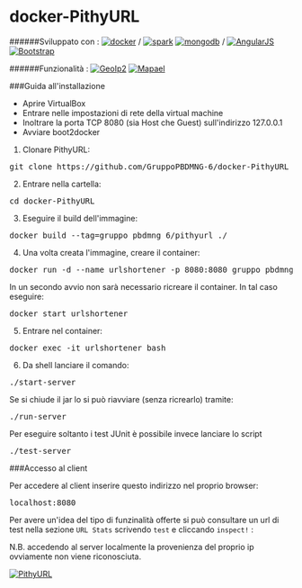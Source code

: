 # docker-PithyURL

######Sviluppato con : 
[![docker](https://img.shields.io/badge/Docker-1.7.1-blue.svg?style=flat)](https://www.docker.com/) / 
[![spark](https://img.shields.io/badge/Spark%20Java-2.2-orange.svg?style=flat)](http://sparkjava.com/)
[![mongodb](https://img.shields.io/badge/mongodb-2.11.3-green.svg?style=flat)](http://mongodb.org/) / 
[![AngularJS](https://img.shields.io/badge/AngularJS-1.3.0-red.svg?style=flat)](https://angular.io/)
[![Bootstrap](https://img.shields.io/badge/Bootstrap-3.3.5-6f5499.svg?style=flat)](http://getbootstrap.com/)

######Funzionalità : 
[![GeoIp2](https://img.shields.io/badge/GeoIP-2-blue.svg?style=flat)](https://maxmind.com/en/geoip2-precision-country-service)
[![Mapael](https://img.shields.io/badge/jQuery%20Mapael-1.1.0-blue.svg?style=flat)](http://www.vincentbroute.fr/mapael/)

###Guida all'installazione

 - Aprire VirtualBox
 - Entrare nelle impostazioni di rete della virtual machine
 - Inoltrare la porta TCP 8080 (sia Host che Guest) sull'indirizzo 127.0.0.1
 - Avviare boot2docker

1. Clonare PithyURL:
<pre>git clone https://github.com/GruppoPBDMNG-6/docker-PithyURL</pre>

2. Entrare nella cartella:
<pre>cd docker-PithyURL</pre>

3. Eseguire il build dell'immagine:
<pre>docker build --tag=gruppo_pbdmng_6/pithyurl ./</pre>

4. Una volta creata l'immagine, creare il container: 
<pre>docker run -d --name urlshortener -p 8080:8080 gruppo_pbdmng_6/pithyurl</pre>
In un secondo avvio non sarà necessario ricreare il container. In tal caso eseguire:
<pre>docker start urlshortener</pre>

5. Entrare nel container:
<pre>docker exec -it urlshortener bash</pre>

6. Da shell lanciare il comando:
<pre>./start-server</pre>
Se si chiude il jar lo si può riavviare (senza ricrearlo) tramite:
<pre>./run-server</pre>

Per eseguire soltanto i test JUnit è possibile invece lanciare lo script
<pre>./test-server</pre>

###Accesso al client

Per accedere al client inserire questo indirizzo nel proprio browser:
<pre>localhost:8080</pre>

Per avere un'idea del tipo di funzinalità offerte si può consultare un url di test nella sezione `URL Stats` scrivendo `test` e cliccando `inspect!` :

N.B. accedendo al server localmente la provenienza del proprio ip ovviamente non viene riconosciuta.

[![PithyURL](http://oi62.tinypic.com/15fsmtu.jpg)](https://github.com/GruppoPBDMNG-6/PithyURL/)

